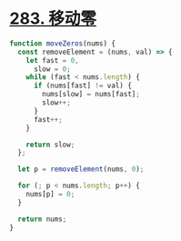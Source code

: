# [283. 移动零](https://leetcode-cn.com/problems/move-zeroes/)

```js
function moveZeros(nums) {
  const removeElement = (nums, val) => {
    let fast = 0,
      slow = 0;
    while (fast < nums.length) {
      if (nums[fast] != val) {
        nums[slow] = nums[fast];
        slow++;
      }
      fast++;
    }

    return slow;
  };

  let p = removeElement(nums, 0);

  for (; p < nums.length; p++) {
    nums[p] = 0;
  }

  return nums;
}
```
